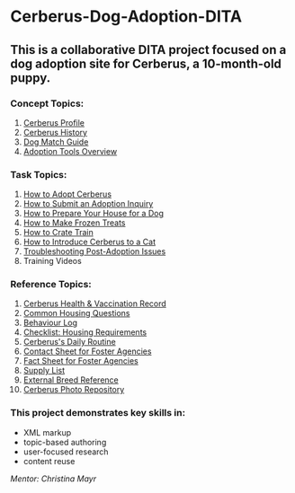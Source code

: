 # Cerberus-Dog-Adoption-DITA

## This is a collaborative DITA project focused on a dog adoption site for Cerberus, a 10-month-old puppy.

### Concept Topics:
1. [Cerberus Profile](https://github.com/MariaBHaque/Cerberus-Dog-Adoption-DITA/blob/2e32280197910643f14d2a70856605801a9d297b/Concept-Cerberus-Profile)
2. [Cerberus History](https://github.com/MariaBHaque/Cerberus-Dog-Adoption-DITA/blob/2e32280197910643f14d2a70856605801a9d297b/Concept-Cerberus-History)
3. [Dog Match Guide](https://github.com/MariaBHaque/Cerberus-Dog-Adoption-DITA/blob/2e32280197910643f14d2a70856605801a9d297b/Concept-Cerberus-Match-Guide)
5. [Adoption Tools Overview](https://github.com/MariaBHaque/Cerberus-Dog-Adoption-DITA/blob/2e32280197910643f14d2a70856605801a9d297b/Concept-Adoption-Tools-Overview)

### Task Topics:
1. [How to Adopt Cerberus](https://github.com/MariaBHaque/Cerberus-Dog-Adoption-DITA/blob/a4c00062ee852536fbde846eabcee80a535f21ea/Task-How-to-Adopt-Cerberus)
2. [How to Submit an Adoption Inquiry](https://github.com/MariaBHaque/Cerberus-Dog-Adoption-DITA/blob/408844a187fe5869e74a4df598c6bbe192b81545/Task-How-to-Submit-an-Adoption-Inquiry-Form) 
3. [How to Prepare Your House for a Dog](https://github.com/MariaBHaque/Cerberus-Dog-Adoption-DITA/blob/408844a187fe5869e74a4df598c6bbe192b81545/Task-How-to-Prepare-Your-House-for-a-Dog) 
4. [How to Make Frozen Treats](https://github.com/MariaBHaque/Cerberus-Dog-Adoption-DITA/blob/e170c2bc2b71c2a54f1ed6f3f6940b8797b92741/Task-How-to%20Make-Frozen-Treats)
5. [How to Crate Train](https://github.com/MariaBHaque/Cerberus-Dog-Adoption-DITA/blob/f9b421e272e64a3b6fca8ddcda3250dc6c378ae3/Task-How-to-Crate-Train)
6. [How to Introduce Cerberus to a Cat](https://github.com/MariaBHaque/Cerberus-Dog-Adoption-DITA/blob/3d04af70181e0a3753954a0a3e3040e5c7733355/Task-How-to-Introduce-Cerberus-to-a-Cat)
7. [Troubleshooting Post-Adoption Issues](https://github.com/MariaBHaque/Cerberus-Dog-Adoption-DITA/blob/8d013603da439715acf682d133f286a3455aaede/Task-How-to-Troubleshoot-Post-Adoption-Issues)
8. Training Videos

### Reference Topics:
1. [Cerberus Health & Vaccination Record](https://github.com/MariaBHaque/Cerberus-Dog-Adoption-DITA/blob/2e32280197910643f14d2a70856605801a9d297b/Reference-Cerberus-Health-and-Vaccination-Record)
2. [Common Housing Questions](https://github.com/MariaBHaque/Cerberus-Dog-Adoption-DITA/blob/bb935718052693faaed73bcfdc249bc02931ee73/Reference-Common-Housing-Questions)
3. [Behaviour Log](https://github.com/MariaBHaque/Cerberus-Dog-Adoption-DITA/blob/2e32280197910643f14d2a70856605801a9d297b/Reference-Behaviour-Log)
4. [Checklist: Housing Requirements](https://github.com/MariaBHaque/Cerberus-Dog-Adoption-DITA/blob/bb935718052693faaed73bcfdc249bc02931ee73/Reference-Housing-Checklist)
5. [Cerberus's Daily Routine](https://github.com/MariaBHaque/Cerberus-Dog-Adoption-DITA/blob/a4c00062ee852536fbde846eabcee80a535f21ea/Reference-Daily-Routine)
6. [Contact Sheet for Foster Agencies](https://github.com/MariaBHaque/Cerberus-Dog-Adoption-DITA/blob/bb935718052693faaed73bcfdc249bc02931ee73/Reference-Foster-Contact-Sheet)
7. [Fact Sheet for Foster Agencies](https://github.com/MariaBHaque/Cerberus-Dog-Adoption-DITA/blob/bb935718052693faaed73bcfdc249bc02931ee73/Reference-Foster-Fact-Sheet)
8. [Supply List](https://github.com/MariaBHaque/Cerberus-Dog-Adoption-DITA/blob/10a81c5f80e17b5ee8dfa5903f2043d0db14b233/Reference-Cerberus-Supply-List)
9. [External Breed Reference](https://github.com/MariaBHaque/Cerberus-Dog-Adoption-DITA/blob/bb935718052693faaed73bcfdc249bc02931ee73/Reference-External-Breed-Info)
10. [Cerberus Photo Repository](https://github.com/MariaBHaque/Cerberus-Dog-Adoption-DITA/tree/36ef22e8354db746a754ceca20b69bae4a06d57d/Images) 

### This project demonstrates key skills in: 
- XML markup
- topic-based authoring
- user-focused research
- content reuse

_Mentor: Christina Mayr_
